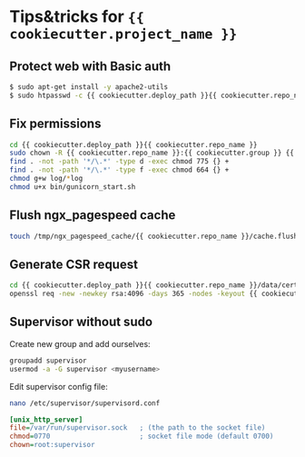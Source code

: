 # Tips&tricks for `{{ cookiecutter.project_name }}`

## Protect web with Basic auth

```bash
$ sudo apt-get install -y apache2-utils
$ sudo htpasswd -c {{ cookiecutter.deploy_path }}{{ cookiecutter.repo_name }}/.htpasswd admin
```

## Fix permissions

```bash
cd {{ cookiecutter.deploy_path }}{{ cookiecutter.repo_name }}
sudo chown -R {{ cookiecutter.repo_name }}:{{ cookiecutter.group }} {{ cookiecutter.deploy_path }}{{ cookiecutter.repo_name }}
find . -not -path '*/\.*' -type d -exec chmod 775 {} +
find . -not -path '*/\.*' -type f -exec chmod 664 {} +
chmod g+w log/*log
chmod u+x bin/gunicorn_start.sh
```

## Flush ngx_pagespeed cache

```bash
touch /tmp/ngx_pagespeed_cache/{{ cookiecutter.repo_name }}/cache.flush
```

## Generate CSR request

```bash
cd {{ cookiecutter.deploy_path }}{{ cookiecutter.repo_name }}/data/certs
openssl req -new -newkey rsa:4096 -days 365 -nodes -keyout {{ cookiecutter.repo_name }}.key -out {{ cookiecutter.repo_name }}.csr
```

## Supervisor without sudo

Create new group and add ourselves:

```bash
groupadd supervisor
usermod -a -G supervisor <myusername>
```

Edit supervisor config file:

```bash
nano /etc/supervisor/supervisord.conf
```

```ini
[unix_http_server]
file=/var/run/supervisor.sock   ; (the path to the socket file)
chmod=0770                      ; socket file mode (default 0700)
chown=root:supervisor
```
